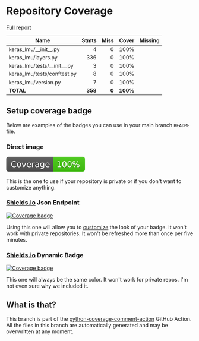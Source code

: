 # Repository Coverage

[Full report](https://htmlpreview.github.io/?https://github.com/nengo/keras-lmu/blob/python-coverage-comment-action-data/htmlcov/index.html)

| Name                             |    Stmts |     Miss |    Cover |   Missing |
|--------------------------------- | -------: | -------: | -------: | --------: |
| keras\_lmu/\_\_init\_\_.py       |        4 |        0 |     100% |           |
| keras\_lmu/layers.py             |      336 |        0 |     100% |           |
| keras\_lmu/tests/\_\_init\_\_.py |        3 |        0 |     100% |           |
| keras\_lmu/tests/conftest.py     |        8 |        0 |     100% |           |
| keras\_lmu/version.py            |        7 |        0 |     100% |           |
|                        **TOTAL** |  **358** |    **0** | **100%** |           |


## Setup coverage badge

Below are examples of the badges you can use in your main branch `README` file.

### Direct image

[![Coverage badge](https://raw.githubusercontent.com/nengo/keras-lmu/python-coverage-comment-action-data/badge.svg)](https://htmlpreview.github.io/?https://github.com/nengo/keras-lmu/blob/python-coverage-comment-action-data/htmlcov/index.html)

This is the one to use if your repository is private or if you don't want to customize anything.

### [Shields.io](https://shields.io) Json Endpoint

[![Coverage badge](https://img.shields.io/endpoint?url=https://raw.githubusercontent.com/nengo/keras-lmu/python-coverage-comment-action-data/endpoint.json)](https://htmlpreview.github.io/?https://github.com/nengo/keras-lmu/blob/python-coverage-comment-action-data/htmlcov/index.html)

Using this one will allow you to [customize](https://shields.io/endpoint) the look of your badge.
It won't work with private repositories. It won't be refreshed more than once per five minutes.

### [Shields.io](https://shields.io) Dynamic Badge

[![Coverage badge](https://img.shields.io/badge/dynamic/json?color=brightgreen&label=coverage&query=%24.message&url=https%3A%2F%2Fraw.githubusercontent.com%2Fnengo%2Fkeras-lmu%2Fpython-coverage-comment-action-data%2Fendpoint.json)](https://htmlpreview.github.io/?https://github.com/nengo/keras-lmu/blob/python-coverage-comment-action-data/htmlcov/index.html)

This one will always be the same color. It won't work for private repos. I'm not even sure why we included it.

## What is that?

This branch is part of the
[python-coverage-comment-action](https://github.com/marketplace/actions/python-coverage-comment)
GitHub Action. All the files in this branch are automatically generated and may be
overwritten at any moment.